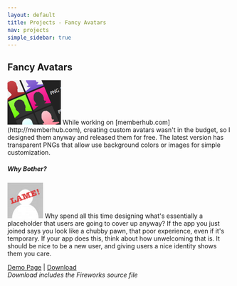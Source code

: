 ```yaml
---
layout: default
title: Projects - Fancy Avatars
nav: projects
simple_sidebar: true
---
```


## Fancy Avatars

<img src="fancy-avatars.png" alt="avatar" title=""/>
While working on [memberhub.com](http://memberhub.com), creating custom avatars wasn't in the budget, so I designed them anyway and released them for free. The latest
version has transparent PNGs that allow use background colors or images for simple customization.

##### Why Bother?
<img src="no_avatar.png" alt="lame avatar" title="Lame Avatar"/> Why spend all this time designing what's essentially
a placeholder that users are going to cover up anyway? If the app you just joined says you look like a chubby pawn,
that poor experience, even if it's temporary. If your app does this, think about how unwelcoming that is.
It should be nice to be a new user, and giving users a nice identity shows them you care.

[Demo Page](demo/) | [Download](fancy-avatars.zip)<br/>
<em class="light small">Download includes the Fireworks source file</em>